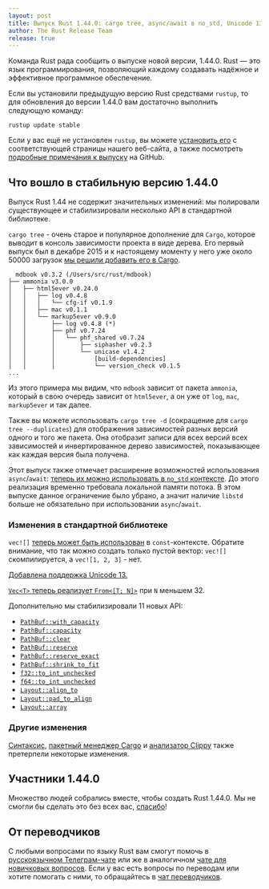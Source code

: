 ```yaml
---
layout: post
title: Выпуск Rust 1.44.0: cargo tree, async/await в no_std, Unicode 13 и vec![] в константном контексте
author: The Rust Release Team
release: true
---
```


Команда Rust рада сообщить о выпуске новой версии, 1.44.0. Rust — это язык программирования, позволяющий каждому создавать надёжное и эффективное программное обеспечение.

Если вы установили предыдущую версию Rust средствами `rustup`, то для обновления до версии 1.44.0 вам достаточно выполнить следующую команду:

```console
rustup update stable
```

Если у вас ещё не установлен `rustup`, вы можете [установить его] с соответствующей страницы нашего веб-сайта, а также посмотреть [подробные примечания к выпуску] на GitHub.

## Что вошло в стабильную версию 1.44.0

Выпуск Rust 1.44 не содержит значительных изменений: мы полировали существующее и стабилизировали несколько API в стандартной библиотеке.

`cargo tree` - очень старое и популярное дополнение для `Cargo`, которое выводит в консоль зависимости проекта в виде дерева. Его первый выпуск был в декабре 2015 и к настоящему моменту у него уже около 50000 загрузок [мы решили добавить его в Cargo].

```text
  mdbook v0.3.2 (/Users/src/rust/mdbook)
├── ammonia v3.0.0
│   ├── html5ever v0.24.0
│   │   ├── log v0.4.8
│   │   │   └── cfg-if v0.1.9
│   │   ├── mac v0.1.1
│   │   └── markup5ever v0.9.0
│   │       ├── log v0.4.8 (*)
│   │       ├── phf v0.7.24
│   │       │   └── phf_shared v0.7.24
│   │       │       ├── siphasher v0.2.3
│   │       │       └── unicase v1.4.2
│   │       │           [build-dependencies]
│   │       │           └── version_check v0.1.5
...
```

Из этого примера мы видим, что `mdbook` зависит от пакета `ammonia`, который в свою очередь зависит от `html5ever`, а он уже от `log`, `mac`, `markup5ever` и так далее.

Также вы можете использовать `cargo tree -d` (сокращение для `cargo tree --duplicates`) для отображения зависимостей разных версий одного и того же пакета. Она отобразит записи для всех версий всех зависимостей и инвертированное дерево зависимостей, показывающее как каждая версия была получена.

Этот выпуск также отмечает расширение возможностей использования `async`/`await`: [теперь их можно использовать в `no_std` контексте]. До этого реализация временно требовала локальной памяти потока. В этом выпуске данное ограничение было убрано, а значит наличие `libstd` больше не обязательно при использовании `async`/`await`.

### Изменения в стандартной библиотеке

`vec![]` [теперь может быть использован] в `const`-контексте. Обратите внимание, что так можно создать только пустой вектор: `vec![]` скомпилируется, а `vec![1, 2, 3]` - нет.

[Добавлена поддержка Unicode 13.]

[`Vec<T>` теперь реализует `From<[T; N]>`](https://github.com/rust-lang/rust/pull/68692/) при `N` меньшем 32.

Дополнительно мы стабилизировали 11 новых API:

- [`PathBuf::with_capacity`]
- [`PathBuf::capacity`]
- [`PathBuf::clear`]
- [`PathBuf::reserve`]
- [`PathBuf::reserve_exact`]
- [`PathBuf::shrink_to_fit`]
- [`f32::to_int_unchecked`]
- [`f64::to_int_unchecked`]
- [`Layout::align_to`]
- [`Layout::pad_to_align`]
- [`Layout::array`]

### Другие изменения

[Синтаксис](https://github.com/rust-lang/rust/blob/master/RELEASES.md#version-1440-2020-06-04), [пакетный менеджер Cargo] и [анализатор Clippy] также претерпели некоторые изменения.

## Участники 1.44.0

Множество людей собрались вместе, чтобы создать Rust 1.44.0. Мы не смогли бы сделать это без всех вас, [спасибо](https://thanks.rust-lang.org/rust/1.44.0/)!

## От переводчиков

С любыми вопросами по языку Rust вам смогут помочь в [русскоязычном Телеграм-чате](https://t.me/rustlang_ru) или же в аналогичном [чате для новичковых вопросов](https://t.me/rust_beginners_ru). Если у вас есть вопросы по переводам или хотите помогать с ними, то обращайтесь в [чат переводчиков](https://t.me/rustlang_ru_translations).

[установить его]: https://www.rust-lang.org/install.html
[подробные примечания к выпуску]: https://github.com/rust-lang/rust/blob/master/RELEASES.md#version-1440-2020-06-04
[мы решили добавить его в Cargo]: https://github.com/rust-lang/cargo/pull/8062/
[теперь их можно использовать в `no_std` контексте]: https://github.com/rust-lang/rust/pull/69033/
[теперь может быть использован]: https://github.com/rust-lang/rust/pull/70632/
[Добавлена поддержка Unicode 13.]: https://github.com/rust-lang/rust/pull/69929/
[`PathBuf::with_capacity`]: https://github.com/rust-lang/rust/pull/68692/
[`PathBuf::capacity`]: https://doc.rust-lang.org/beta/std/path/struct.PathBuf.html#method.with_capacity
[`PathBuf::clear`]: https://doc.rust-lang.org/beta/std/path/struct.PathBuf.html#method.capacity
[`PathBuf::reserve`]: https://doc.rust-lang.org/beta/std/path/struct.PathBuf.html#method.clear
[`PathBuf::reserve_exact`]: https://doc.rust-lang.org/beta/std/path/struct.PathBuf.html#method.reserve
[`PathBuf::shrink_to_fit`]: https://doc.rust-lang.org/beta/std/path/struct.PathBuf.html#method.reserve_exact
[`f32::to_int_unchecked`]: https://doc.rust-lang.org/beta/std/path/struct.PathBuf.html#method.shrink_to_fit
[`f64::to_int_unchecked`]: https://doc.rust-lang.org/beta/std/primitive.f32.html#method.to_int_unchecked
[`Layout::align_to`]: https://doc.rust-lang.org/beta/std/primitive.f64.html#method.to_int_unchecked
[`Layout::pad_to_align`]: https://doc.rust-lang.org/beta/std/alloc/struct.Layout.html#method.align_to
[`Layout::array`]: https://doc.rust-lang.org/beta/std/alloc/struct.Layout.html#method.pad_to_align
[пакетный менеджер Cargo]: https://doc.rust-lang.org/beta/std/alloc/struct.Layout.html#method.array
[анализатор Clippy]: https://github.com/rust-lang/cargo/blob/master/CHANGELOG.md#cargo-144-2020-06-04
